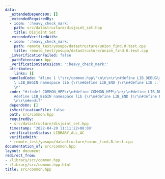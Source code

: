 ```yaml
---
data:
  _extendedDependsOn: []
  _extendedRequiredBy:
  - icon: ':heavy_check_mark:'
    path: src/datastructure/disjoint_set.hpp
    title: Disjoint Set
  _extendedVerifiedWith:
  - icon: ':heavy_check_mark:'
    path: remote_test/yosupo/datastructure/union_find.0.test.cpp
    title: remote_test/yosupo/datastructure/union_find.0.test.cpp
  _isVerificationFailed: false
  _pathExtension: hpp
  _verificationStatusIcon: ':heavy_check_mark:'
  attributes:
    links: []
  bundledCode: "#line 1 \"src/common.hpp\"\n\n\n\r\n#define LIB_DEBUG\r\n\r\n#define\
    \ LIB_BEGIN namespace lib {\r\n#define LIB_END }\r\n#define LIB ::lib::\r\n\r\n\
    \n"
  code: "#ifndef COMMON_HPP\r\n#define COMMON_HPP\r\n\r\n#define LIB_DEBUG\r\n\r\n\
    #define LIB_BEGIN namespace lib {\r\n#define LIB_END }\r\n#define LIB ::lib::\r\
    \n\r\n#endif"
  dependsOn: []
  isVerificationFile: false
  path: src/common.hpp
  requiredBy:
  - src/datastructure/disjoint_set.hpp
  timestamp: '2022-04-20 11:11:22+08:00'
  verificationStatus: LIBRARY_ALL_AC
  verifiedWith:
  - remote_test/yosupo/datastructure/union_find.0.test.cpp
documentation_of: src/common.hpp
layout: document
redirect_from:
- /library/src/common.hpp
- /library/src/common.hpp.html
title: src/common.hpp
---
```

